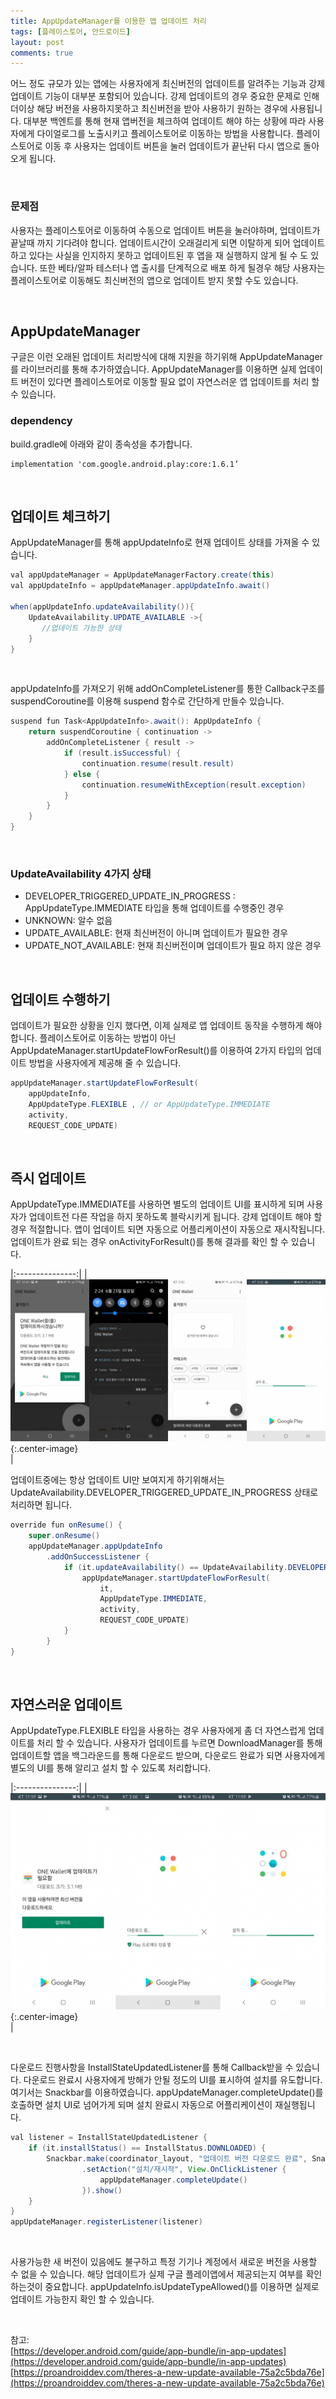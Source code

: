 ```yaml
---
title: AppUpdateManager를 이용한 앱 업데이트 처리
tags: [플레이스토어, 안드로이드]
layout: post
comments: true
---
```


어느 정도 규모가 있는 앱에는 사용자에게 최신버전의 업데이트를 알려주는 기능과 강제 업데이트 기능이 대부분 포함되어 있습니다. 강제 업데이트의 경우 중요한 문제로 인해 더이상 해당 버전을 사용하지못하고 최신버전을 받아 사용하기 원하는 경우에 사용됩니다. 대부분 백엔트를 통해 현재 앱버전을 체크하여 업데이트 해야 하는 상황에 따라 사용자에게 다이얼로그를 노출시키고 플레이스토어로 이동하는 방법을 사용합니다. 플레이스토어로 이동 후 사용자는 업데이트 버튼을 눌러 업데이트가 끝난뒤 다시 앱으로 돌아오게 됩니다.  

<br>

### 문제점
사용자는 플레이스토어로 이동하여 수동으로 업데이트 버튼을 눌러야하며, 업데이트가 끝날때 까지 기다려야 합니다. 업데이트시간이 오래걸리게 되면 이탈하게 되어 업데이트하고 있다는 사실을 인지하지 못하고 업데이트된 후 앱을 재 실행하지 않게 될 수 도 있습니다. 또한 베타/알파 테스터나 앱 출시를 단계적으로 배포 하게 될경우 해당 사용자는 플레이스토어로 이동해도 최신버전의 앱으로 업데이트 받지 못할 수도 있습니다.  

<br>

## AppUpdateManager
구글은 이런 오래된 업데이트 처리방식에 대해 지원을 하기위해 AppUpdateManager를 라이브러리를 통해 추가하였습니다. AppUpdateManager를 이용하면 실제 업데이트 버전이 있다면 플레이스토어로 이동할 필요 없이 자연스러운 앱 업데이트를 처리 할 수 있습니다.  


### dependency
build.gradle에 아래와 같이 종속성을 추가합니다.  

```
implementation 'com.google.android.play:core:1.6.1’
```

<br>

## 업데이트 체크하기
AppUpdateManager를 통해 appUpdateInfo로 현재 업데이트 상태를 가져올 수 있습니다.  

```java
val appUpdateManager = AppUpdateManagerFactory.create(this)
val appUpdateInfo = appUpdateManager.appUpdateInfo.await()

when(appUpdateInfo.updateAvailability()){
    UpdateAvailability.UPDATE_AVAILABLE ->{
       //업데이트 가능한 상태
    }
}
```
<br>

appUpdateInfo를 가져오기 위해 addOnCompleteListener를 통한 Callback구조를 suspendCoroutine를 이용해 suspend 함수로 간단하게 만들수 있습니다.  

```java
suspend fun Task<AppUpdateInfo>.await(): AppUpdateInfo {
    return suspendCoroutine { continuation ->
        addOnCompleteListener { result ->
            if (result.isSuccessful) {
                continuation.resume(result.result)
            } else {
                continuation.resumeWithException(result.exception)
            }
        }
    }
}
```

<br>

### UpdateAvailability 4가지 상태
* DEVELOPER_TRIGGERED_UPDATE_IN_PROGRESS : AppUpdateType.IMMEDIATE 타입을 통해 업데이트를 수행중인 경우
* UNKNOWN: 알수 없음
* UPDATE_AVAILABLE: 현재 최신버전이 아니며 업데이트가 필요한 경우
* UPDATE_NOT_AVAILABLE: 현재 최신버전이며 업데이트가 필요 하지 않은 경우

<br>

## 업데이트 수행하기
업데이트가 필요한 상황을 인지 했다면, 이제 실제로 앱 업데이트 동작을 수행하게 해야 합니다. 플레이스토어로 이동하는 방법이 아닌 AppUpdateManager.startUpdateFlowForResult()를 이용하여 2가지 타입의 업데이트 방법을 사용자에게 제공해 줄 수 있습니다.  

```java
appUpdateManager.startUpdateFlowForResult(
    appUpdateInfo,
    AppUpdateType.FLEXIBLE , // or AppUpdateType.IMMEDIATE
    activity,
    REQUEST_CODE_UPDATE)
```

<br>

## 즉시 업데이트
AppUpdateType.IMMEDIATE를 사용하면 별도의 업데이트 UI를 표시하게 되며 사용자가 업데이트전 다른 작업을 하지 못하도록 블락시키게 됩니다. 강제 업데이트 해야 할 경우 적절합니다. 앱이 업데이트 되면 자동으로 어플리케이션이 자동으로 재시작됩니다. 업데이트가 완료 되는 경우 onActivityForResult()를 통해 결과를 확인 할 수 있습니다.

|:---------------:|
|<br> ![](/images/2019-06-24-AppUpdateManager/immediate.jpg){:.center-image} <br>|

업데이트중에는 항상 업데이트 UI만 보여지게 하기위해서는 UpdateAvailability.DEVELOPER_TRIGGERED_UPDATE_IN_PROGRESS 상태로 처리하면 됩니다. 

```java
override fun onResume() {
    super.onResume()
    appUpdateManager.appUpdateInfo
        .addOnSuccessListener {
            if (it.updateAvailability() == UpdateAvailability.DEVELOPER_TRIGGERED_UPDATE_IN_PROGRESS) {
                appUpdateManager.startUpdateFlowForResult(
                    it,
                    AppUpdateType.IMMEDIATE,
                    activity,
                    REQUEST_CODE_UPDATE)
            }
        }
}
```
<br>

## 자연스러운 업데이트
AppUpdateType.FLEXIBLE 타입을 사용하는 경우 사용자에게 좀 더 자연스럽게 업데이트를 처리 할 수 있습니다. 사용자가 업데이트를 누르면 DownloadManager를 통해 업데이트할 앱을 백그라운드를 통해 다운로드 받으며, 다운로드 완료가 되면 사용자에게 별도의 UI를 통해 알리고 설치 할 수 있도록 처리합니다.  

|:---------------:|
|<br> ![](/images/2019-06-24-AppUpdateManager/flexible.jpg){:.center-image} <br>|

<br>

다운로드 진행사항을 InstallStateUpdatedListener를 통해 Callback받을 수 있습니다. 다운로드 완료시 사용자에게 방해가 안될 정도의 UI를 표시하여 설치를 유도합니다. 여기서는 Snackbar를 이용하였습니다.   appUpdateManager.completeUpdate()를 호출하면 설치 UI로 넘어가게 되며 설치 완료시 자동으로 어플리케이션이 재실행됩니다.  


```java
val listener = InstallStateUpdatedListener {
    if (it.installStatus() == InstallStatus.DOWNLOADED) {
        Snackbar.make(coordinator_layout, "업데이트 버전 다운로드 완료", Snackbar.LENGTH_INDEFINITE)
                .setAction("설치/재시작", View.OnClickListener {
                    appUpdateManager.completeUpdate()
                }).show()
    }
}
appUpdateManager.registerListener(listener)
```

<br>

사용가능한 새 버전이 있음에도 불구하고 특정 기기나 계정에서 새로운 버전을 사용할 수 없을 수 있습니다. 해당 업데이트가 실제 구글 플레이앱에서 제공되는지 여부를 확인 하는것이 중요합니다. appUpdateInfo.isUpdateTypeAllowed()를 이용하면 실제로 업데이트 가능한지 확인 할 수 있습니다.  


<br>


참고:  
[https://developer.android.com/guide/app-bundle/in-app-updates](https://developer.android.com/guide/app-bundle/in-app-updates)  
[https://proandroiddev.com/theres-a-new-update-available-75a2c5bda76e](https://proandroiddev.com/theres-a-new-update-available-75a2c5bda76e)









